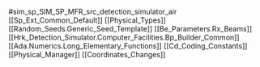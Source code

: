 #sim_sp_SIM_SP_MFR_src_detection_simulator_air
[[Sp_Ext_Common_Default]]
[[Physical_Types]]
[[Random_Seeds.Generic_Seed_Template]]
[[Be_Parameters.Rx_Beams]]
[[Hrk_Detection_Simulator.Computer_Facilities.Bp_Builder_Common]]
[[Ada.Numerics.Long_Elementary_Functions]]
[[Cd_Coding_Constants]]
[[Physical_Manager]]
[[Coordinates_Changes]]
